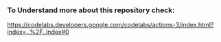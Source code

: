 ### To Understand more about this repository check:
https://codelabs.developers.google.com/codelabs/actions-3/index.html?index=..%2F..index#0